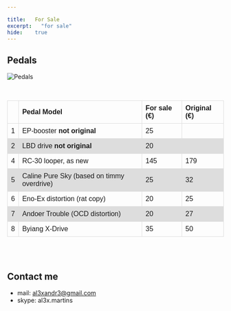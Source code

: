 ```yaml
---

title:   For Sale
excerpt:   "for sale"
hide:    true
---
```


<style>
table {
    font-family: arial, sans-serif;
    border-collapse: collapse;
    width: 100%;
}

td, th {
    border: 1px solid #dddddd;
    text-align: left;
    padding: 8px;
}

tr:nth-child(even) {
    background-color: #dddddd;
}
</style>
 



##  Pedals

![Pedals](https://drive.google.com/uc?id=1Gd5WJkbxTO4y8XgncwzyRbAqFdoQg9N-)

<br/>

|     |                 Pedal Model                 | For sale (€)  | Original (€) |
| --- | ------------------------------------------- | ------------- | ------------ |
| 1   | EP-booster **not original**                 | 25  |              |
| 2   | LBD drive  **not original**                 | 20            |              |
| 4   | RC-30 looper, as new                        | 145           | 179          |
| 5   | Caline Pure Sky  (based on timmy overdrive) | 25            | 32           |
| 6   | Eno-Ex distortion (rat copy)                | 20            | 25           |
| 7   | Andoer Trouble (OCD distortion)            | 20            | 27           |
| 8   | Byiang X-Drive                              | 35            | 50           |

<br/><br/>

## Contact me

 - mail: al3xandr3@gmail.com
 - skype: al3x.martins

